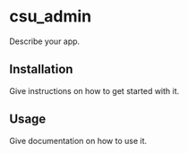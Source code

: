csu_admin
======
Describe your app.

Installation
-
Give instructions on how to get started with it.

Usage
-
Give documentation on how to use it.
